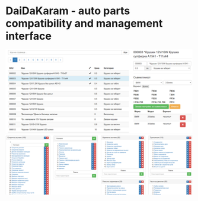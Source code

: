 # DaiDaKaram - auto parts compatibility and management interface

![products](https://raw.githubusercontent.com/shturm/daidakaram-client/master/product-list.png)
![categories](https://raw.githubusercontent.com/shturm/daidakaram-client/master/category-panels.png)
